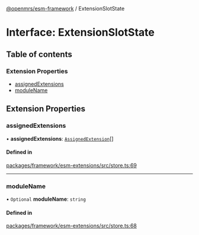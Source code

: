 [@openmrs/esm-framework](../API.md) / ExtensionSlotState

# Interface: ExtensionSlotState

## Table of contents

### Extension Properties

- [assignedExtensions](ExtensionSlotState.md#assignedextensions)
- [moduleName](ExtensionSlotState.md#modulename)

## Extension Properties

### assignedExtensions

• **assignedExtensions**: [`AssignedExtension`](AssignedExtension.md)[]

#### Defined in

[packages/framework/esm-extensions/src/store.ts:69](https://github.com/openmrs/openmrs-esm-core/blob/main/packages/framework/esm-extensions/src/store.ts#L69)

___

### moduleName

• `Optional` **moduleName**: `string`

#### Defined in

[packages/framework/esm-extensions/src/store.ts:68](https://github.com/openmrs/openmrs-esm-core/blob/main/packages/framework/esm-extensions/src/store.ts#L68)
